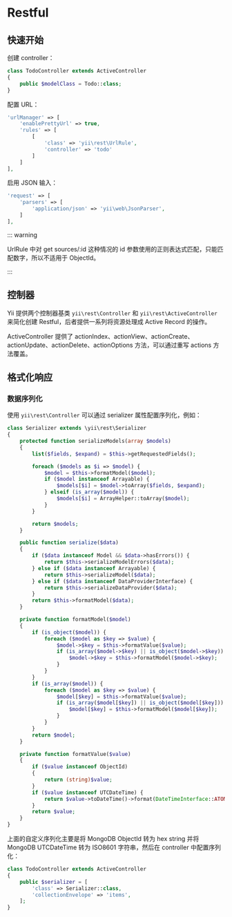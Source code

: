 # Restful

## 快速开始

创建 controller：

```php
class TodoController extends ActiveController
{
    public $modelClass = Todo::class;
}
```

配置 URL：

```php
'urlManager' => [
    'enablePrettyUrl' => true,
    'rules' => [
        [
            'class' => 'yii\rest\UrlRule',
            'controller' => 'todo'
        ]
    ]
],
```

启用 JSON 输入：

```php
'request' => [
    'parsers' => [
        'application/json' => 'yii\web\JsonParser',
    ]
],
```

::: warning

UrlRule 中对 get sources/:id 这种情况的 id 参数使用的正则表达式匹配，只能匹配数字，所以不适用于 ObjectId。

:::

## 控制器

Yii 提供两个控制器基类 `yii\rest\Controller` 和 `yii\rest\ActiveController` 来简化创建 Restful，后者提供一系列将资源处理成 Active Record 的操作。

ActiveController 提供了 actionIndex、actionView、actionCreate、actionUpdate、actionDelete、actionOptions 方法，可以通过重写 actions 方法覆盖。

## 格式化响应

### 数据序列化

使用 `yii\rest\Controller` 可以通过 serializer 属性配置序列化，例如：

```php
class Serializer extends \yii\rest\Serializer
{
    protected function serializeModels(array $models)
    {
        list($fields, $expand) = $this->getRequestedFields();

        foreach ($models as $i => $model) {
            $model = $this->formatModel($model);
            if ($model instanceof Arrayable) {
                $models[$i] = $model->toArray($fields, $expand);
            } elseif (is_array($model)) {
                $models[$i] = ArrayHelper::toArray($model);
            }
        }

        return $models;
    }

    public function serialize($data)
    {
        if ($data instanceof Model && $data->hasErrors()) {
            return $this->serializeModelErrors($data);
        } else if ($data instanceof Arrayable) {
            return $this->serializeModel($data);
        } else if ($data instanceof DataProviderInterface) {
            return $this->serializeDataProvider($data);
        }
        return $this->formatModel($data);
    }

    private function formatModel($model)
    {
        if (is_object($model)) {
            foreach ($model as $key => $value) {
                $model->$key = $this->formatValue($value);
                if (is_array($model->$key) || is_object($model->$key)) {
                    $model->$key = $this->formatModel($model->$key);
                }
            }
        }
        if (is_array($model)) {
            foreach ($model as $key => $value) {
                $model[$key] = $this->formatValue($value);
                if (is_array($model[$key]) || is_object($model[$key])) {
                    $model[$key] = $this->formatModel($model[$key]);
                }
            }
        }
        return $model;
    }

    private function formatValue($value)
    {
        if ($value instanceof ObjectId)
        {
            return (string)$value;
        }
        if ($value instanceof UTCDateTime) {
            return $value->toDateTime()->format(DateTimeInterface::ATOM);
        }
        return $value;
    }
}
```

上面的自定义序列化主要是将 MongoDB ObjectId 转为 hex string 并将 MongoDB UTCDateTime 转为 ISO8601 字符串，然后在 controller 中配置序列化：

```php
class TodoController extends ActiveController
{
    public $serializer = [
        'class' => Serializer::class,
        'collectionEnvelope' => 'items',
    ];
}
```
